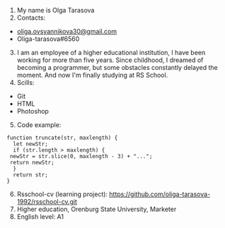 1. My name is Olga Tarasova
2. Contacts:
 * oliga.ovsyannikova30@gmail.com
 * Oliga-tarasova#6560
3. I am an employee of a higher educational institution, I have been working for more than five years. Since childhood, I dreamed of becoming a programmer, but some obstacles constantly delayed the moment. And now I'm finally studying at RS School.
4. Scills:
 * Git
 * HTML
 * Photoshop
5. Code example:
```
function truncate(str, maxlength) {
  let newStr;
  if (str.length > maxlength) {
 newStr = str.slice(0, maxlength - 3) + "...";
 return newStr;
  }
  return str;
}
```
6. Rsschool-cv (learning project): <https://github.com/oliga-tarasova-1992/rsschool-cv.git>
7. Higher education, Orenburg State University, Marketer
8. English level: A1